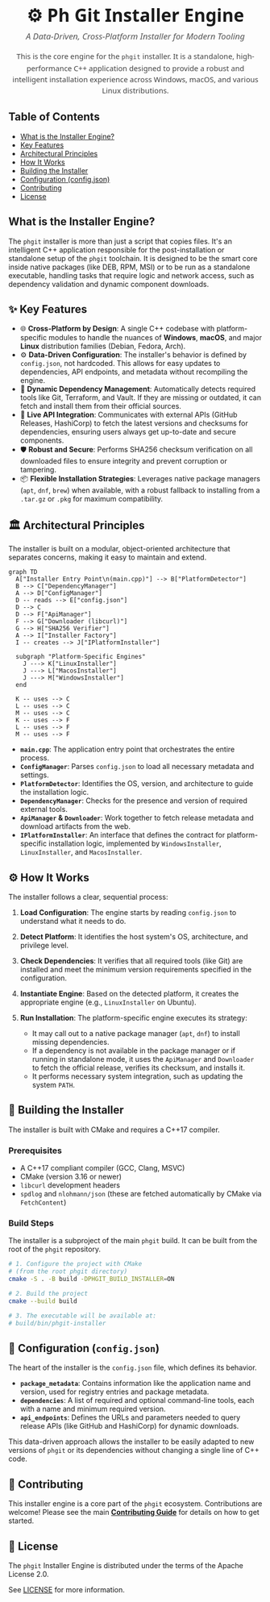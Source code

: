 <div align="center" style="font-family:Segoe UI, Roboto, sans-serif;">
  <a href="https://github.com/phkaiser13/peitchgit"></a>

  <h1 style="font-size:2.5em; margin-bottom:0.2em;">⚙️ Ph Git Installer Engine</h1>
  <p style="font-size:1.2em; color:#555; margin-top:0;">
    <em>A Data-Driven, Cross-Platform Installer for Modern Tooling</em>
  </p>

  <p style="max-width:700px; font-size:1.05em; line-height:1.5em; color:#444;">
    This is the core engine for the <code>phgit</code> installer. It is a standalone, high-performance C++ application designed to provide a robust and intelligent installation experience across Windows, macOS, and various Linux distributions.
  </p>


</div>

## Table of Contents

* [What is the Installer Engine?](#what-is-the-installer-engine)
* [Key Features](#key-features)
* [Architectural Principles](#architectural-principles)
* [How It Works](#how-it-works)
* [Building the Installer](#building-the-installer)
* [Configuration (config.json)](#configuration-configjson)
* [Contributing](#contributing)
* [License](#license)

## What is the Installer Engine?

The `phgit` installer is more than just a script that copies files. It's an intelligent C++ application responsible for the post-installation or standalone setup of the `phgit` toolchain. It is designed to be the smart core inside native packages (like DEB, RPM, MSI) or to be run as a standalone executable, handling tasks that require logic and network access, such as dependency validation and dynamic component downloads.

## ✨ Key Features

* 🌐 **Cross-Platform by Design**: A single C++ codebase with platform-specific modules to handle the nuances of **Windows**, **macOS**, and major **Linux** distribution families (Debian, Fedora, Arch).
* ⚙️ **Data-Driven Configuration**: The installer's behavior is defined by `config.json`, not hardcoded. This allows for easy updates to dependencies, API endpoints, and metadata without recompiling the engine.
* 🚀 **Dynamic Dependency Management**: Automatically detects required tools like Git, Terraform, and Vault. If they are missing or outdated, it can fetch and install them from their official sources.
* 📡 **Live API Integration**: Communicates with external APIs (GitHub Releases, HashiCorp) to fetch the latest versions and checksums for dependencies, ensuring users always get up-to-date and secure components.
* 🛡️ **Robust and Secure**: Performs SHA256 checksum verification on all downloaded files to ensure integrity and prevent corruption or tampering.
* 📦 **Flexible Installation Strategies**: Leverages native package managers (`apt`, `dnf`, `brew`) when available, with a robust fallback to installing from a `.tar.gz` or `.pkg` for maximum compatibility.

## 🏛️ Architectural Principles

The installer is built on a modular, object-oriented architecture that separates concerns, making it easy to maintain and extend.

```mermaid
graph TD
  A["Installer Entry Point\n(main.cpp)"] --> B["PlatformDetector"]
  B --> C["DependencyManager"]
  A --> D["ConfigManager"]
  D -- reads --> E["config.json"]
  D --> C
  D --> F["ApiManager"]
  F --> G["Downloader (libcurl)"]
  G --> H["SHA256 Verifier"]
  A --> I["Installer Factory"]
  I -- creates --> J["IPlatformInstaller"]

  subgraph "Platform-Specific Engines"
    J ---> K["LinuxInstaller"]
    J ---> L["MacosInstaller"]
    J ---> M["WindowsInstaller"]
  end

  K -- uses --> C
  L -- uses --> C
  M -- uses --> C
  K -- uses --> F
  L -- uses --> F
  M -- uses --> F
```

* **`main.cpp`**: The application entry point that orchestrates the entire process.
* **`ConfigManager`**: Parses `config.json` to load all necessary metadata and settings.
* **`PlatformDetector`**: Identifies the OS, version, and architecture to guide the installation logic.
* **`DependencyManager`**: Checks for the presence and version of required external tools.
* **`ApiManager` & `Downloader`**: Work together to fetch release metadata and download artifacts from the web.
* **`IPlatformInstaller`**: An interface that defines the contract for platform-specific installation logic, implemented by `WindowsInstaller`, `LinuxInstaller`, and `MacosInstaller`.

## ⚙️ How It Works

The installer follows a clear, sequential process:

1. **Load Configuration**: The engine starts by reading `config.json` to understand what it needs to do.
2. **Detect Platform**: It identifies the host system's OS, architecture, and privilege level.
3. **Check Dependencies**: It verifies that all required tools (like Git) are installed and meet the minimum version requirements specified in the configuration.
4. **Instantiate Engine**: Based on the detected platform, it creates the appropriate engine (e.g., `LinuxInstaller` on Ubuntu).
5. **Run Installation**: The platform-specific engine executes its strategy:

   * It may call out to a native package manager (`apt`, `dnf`) to install missing dependencies.
   * If a dependency is not available in the package manager or if running in standalone mode, it uses the `ApiManager` and `Downloader` to fetch the official release, verifies its checksum, and installs it.
   * It performs necessary system integration, such as updating the system `PATH`.

## 🚀 Building the Installer

The installer is built with CMake and requires a C++17 compiler.

### Prerequisites

* A C++17 compliant compiler (GCC, Clang, MSVC)
* CMake (version 3.16 or newer)
* `libcurl` development headers
* `spdlog` and `nlohmann/json` (these are fetched automatically by CMake via `FetchContent`)

### Build Steps

The installer is a subproject of the main `phgit` build. It can be built from the root of the `phgit` repository.

```bash
# 1. Configure the project with CMake
# (from the root phgit directory)
cmake -S . -B build -DPHGIT_BUILD_INSTALLER=ON

# 2. Build the project
cmake --build build

# 3. The executable will be available at:
# build/bin/phgit-installer
```

## 📜 Configuration (`config.json`)

The heart of the installer is the `config.json` file, which defines its behavior.

* **`package_metadata`**: Contains information like the application name and version, used for registry entries and package metadata.
* **`dependencies`**: A list of required and optional command-line tools, each with a name and minimum required version.
* **`api_endpoints`**: Defines the URLs and parameters needed to query release APIs (like GitHub and HashiCorp) for dynamic downloads.

This data-driven approach allows the installer to be easily adapted to new versions of `phgit` or its dependencies without changing a single line of C++ code.

## 🤝 Contributing

This installer engine is a core part of the `phgit` ecosystem. Contributions are welcome! Please see the main [**Contributing Guide**](CONTRIBUTING.md) for details on how to get started.

## 📜 License

The `phgit` Installer Engine is distributed under the terms of the Apache License 2.0.

See [LICENSE](LICENSE) for more information.
